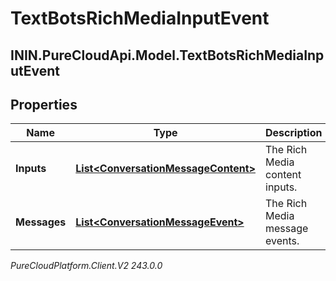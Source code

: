# TextBotsRichMediaInputEvent

## ININ.PureCloudApi.Model.TextBotsRichMediaInputEvent

## Properties

|Name | Type | Description | Notes|
|------------ | ------------- | ------------- | -------------|
| **Inputs** | [**List&lt;ConversationMessageContent&gt;**](ConversationMessageContent) | The Rich Media content inputs. | [optional] |
| **Messages** | [**List&lt;ConversationMessageEvent&gt;**](ConversationMessageEvent) | The Rich Media message events. | [optional] |



_PureCloudPlatform.Client.V2 243.0.0_
